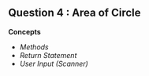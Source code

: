 ## Question 4 : Area of Circle

**Concepts**
* _Methods_
* _Return Statement_
* _User Input (Scanner)_